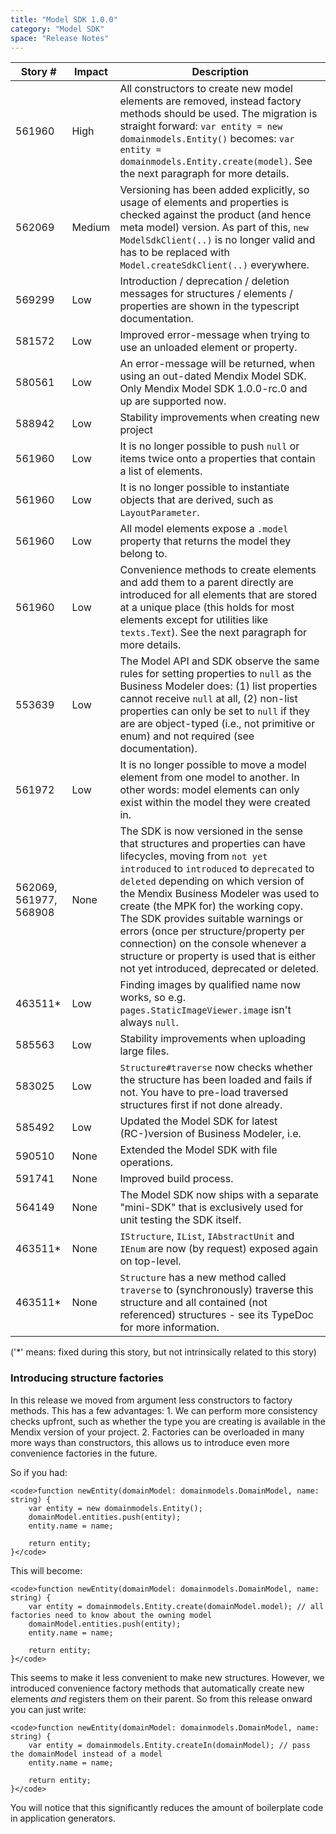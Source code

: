 ```yaml
---
title: "Model SDK 1.0.0"
category: "Model SDK"
space: "Release Notes"
---
```

| Story # | Impact | Description |
| --- | --- | --- |
| 561960 | High | All constructors to create new model elements are removed, instead factory methods should be used. The migration is straight forward: `var entity = new domainmodels.Entity()` becomes: `var entity = domainmodels.Entity.create(model)`. See the next paragraph for more details. |
| 562069 | Medium | Versioning has been added explicitly, so usage of elements and properties is checked against the product (and hence meta model) version. As part of this, `new ModelSdkClient(..)` is no longer valid and has to be replaced with `Model.createSdkClient(..)` everywhere. |
| 569299 | Low | Introduction / deprecation / deletion messages for structures / elements / properties are shown in the typescript documentation. |
| 581572 | Low | Improved error-message when trying to use an unloaded element or property. |
| 580561 | Low | An error-message will be returned, when using an out-dated Mendix Model SDK. Only Mendix Model SDK 1.0.0-rc.0 and up are supported now. |
| 588942 | Low | Stability improvements when creating new project |
| 561960 | Low | It is no longer possible to push `null` or items twice onto a properties that contain a list of elements. |
| 561960 | Low | It is no longer possible to instantiate objects that are derived, such as `LayoutParameter`. |
| 561960 | Low | All model elements expose a `.model` property that returns the model they belong to. |
| 561960 | Low | Convenience methods to create elements and add them to a parent directly are introduced for all elements that are stored at a unique place (this holds for most elements except for utilities like `texts.Text`). See the next paragraph for more details. |
| 553639 | Low | The Model API and SDK observe the same rules for setting properties to `null` as the Business Modeler does: (1) list properties cannot receive `null` at all, (2) non-list properties can only be set to `null` if they are are object-typed (i.e., not primitive or enum) and not required (see documentation). |
| 561972 | Low | It is no longer possible to move a model element from one model to another. In other words: model elements can only exist within the model they were created in. |
| 562069, 561977, 568908 | None | The SDK is now versioned in the sense that structures and properties can have lifecycles, moving from `not yet introduced` to `introduced` to `deprecated` to `deleted` depending on which version of the Mendix Business Modeler was used to create (the MPK for) the working copy. The SDK provides suitable warnings or errors (once per structure/property per connection) on the console whenever a structure or property is used that is either not yet introduced, deprecated or deleted. |
| 463511* | Low | Finding images by qualified name now works, so e.g. `pages.StaticImageViewer.image` isn't always `null`. |
| 585563 | Low | Stability improvements when uploading large files. |
| 583025 | Low | `Structure#traverse` now checks whether the structure has been loaded and fails if not. You have to pre-load traversed structures first if not done already. |
| 585492 | Low | Updated the Model SDK for latest (RC-)version of Business Modeler, i.e. |
| 590510 | None | Extended the Model SDK with file operations. |
| 591741 | None | Improved build process. |
| 564149 | None | The Model SDK now ships with a separate "mini-SDK" that is exclusively used for unit testing the SDK itself. |
| 463511* | None | `IStructure`, `IList`, `IAbstractUnit` and `IEnum` are now (by request) exposed again on top-level. |
| 463511* | None | `Structure` has a new method called `traverse` to (synchronously) traverse this structure and all contained (not referenced) structures - see its TypeDoc for more information. |

('*' means: fixed during this story, but not intrinsically related to this story)

### Introducing structure factories

In this release we moved from argument less constructors to factory methods. This has a few advantages: 1\. We can perform more consistency checks upfront, such as whether the type you are creating is available in the Mendix version of your project. 2\. Factories can be overloaded in many more ways than constructors, this allows us to introduce even more convenience factories in the future.

So if you had:

```
<code>function newEntity(domainModel: domainmodels.DomainModel, name: string) {
	var entity = new domainmodels.Entity();
	domainModel.entities.push(entity);
	entity.name = name;

	return entity;
}</code>
```

This will become:

```
<code>function newEntity(domainModel: domainmodels.DomainModel, name: string) {
	var entity = domainmodels.Entity.create(domainModel.model); // all factories need to know about the owning model
	domainModel.entities.push(entity);
	entity.name = name;

	return entity;
}</code>
```

This seems to make it less convenient to make new structures. However, we introduced convenience factory methods that automatically create new elements _and_ registers them on their parent. So from this release onward you can just write:

```
<code>function newEntity(domainModel: domainmodels.DomainModel, name: string) {
	var entity = domainmodels.Entity.createIn(domainModel); // pass the domainModel instead of a model
	entity.name = name;

	return entity;
}</code>
```

You will notice that this significantly reduces the amount of boilerplate code in application generators.
